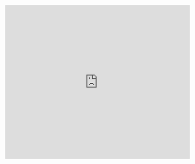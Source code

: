 <iframe src="https://docs.google.com/viewer?url=https://www.muz.ifsuldeminas.edu.br/images/2022/12/PDF/277_com_anexo.pdf&embedded=true" style="width:600px; height:500px;" frameborder="0"></iframe>
